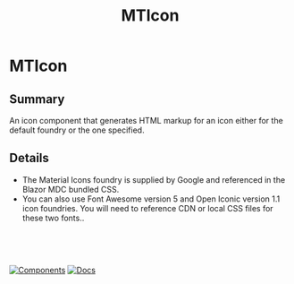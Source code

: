 ﻿---
uid: C.MTIcon
title: MTIcon
---
# MTIcon

## Summary

An icon component that generates HTML markup for an icon either for the default foundry or the one specified.

## Details

- The Material Icons foundry is supplied by Google and referenced in the Blazor MDC bundled CSS.
- You can also use Font Awesome version 5 and Open Iconic version 1.1 icon foundries. You will need to reference CDN or local CSS files for these two fonts..

&nbsp;

&nbsp;

[![Components](https://img.shields.io/static/v1?label=Components&message=Plus&color=red)](xref:A.PlusComponents)
[![Docs](https://img.shields.io/static/v1?label=API%20Documentation&message=MTIcon&color=brightgreen)](xref:BlazorMdc.MTIcon)